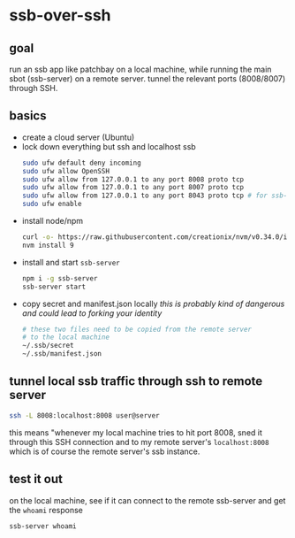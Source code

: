 # ssb-over-ssh

## goal
run an ssb app like patchbay on a local machine, while running the main sbot (ssb-server) on a remote server. tunnel the relevant ports (8008/8007) through SSH.

## basics
- create a cloud server (Ubuntu)
- lock down everything but ssh and localhost ssb
  ```bash
  sudo ufw default deny incoming
  sudo ufw allow OpenSSH
  sudo ufw allow from 127.0.0.1 to any port 8008 proto tcp
  sudo ufw allow from 127.0.0.1 to any port 8007 proto tcp
  sudo ufw allow from 127.0.0.1 to any port 8043 proto tcp # for ssb-npm-registry if desired
  sudo ufw enable
  ```
- install node/npm
  ```bash
  curl -o- https://raw.githubusercontent.com/creationix/nvm/v0.34.0/install.sh | bash
  nvm install 9
  ```
- install and start `ssb-server`
  ```bash
  npm i -g ssb-server
  ssb-server start
  ```
- copy secret and manifest.json locally
  *this is probably kind of dangerous and could lead to forking your identity*
  ```bash
  # these two files need to be copied from the remote server
  # to the local machine
  ~/.ssb/secret
  ~/.ssb/manifest.json
  ```
  
  
## tunnel local ssb traffic through ssh to remote server
```bash
ssh -L 8008:localhost:8008 user@server
```
this means "whenever my local machine tries to hit port 8008, sned it through this SSH connection and to my remote server's `localhost:8008` which is of course the remote server's ssb instance.

## test it out
on the local machine, see if it can connect to the remote ssb-server and get the `whoami` response
```bash
ssb-server whoami
```


